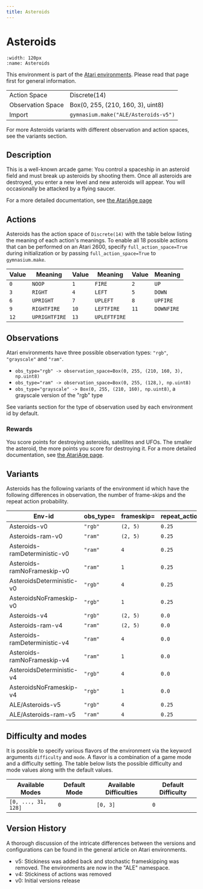 ```yaml
---
title: Asteroids
---
```


# Asteroids

```{figure} ../../_static/videos/atari/asteroids.gif
:width: 120px
:name: Asteroids
```

This environment is part of the <a href='..'>Atari environments</a>. Please read that page first for general information.

|   |   |
|---|---|
| Action Space | Discrete(14) |
| Observation Space | Box(0, 255, (210, 160, 3), uint8) |
| Import | `gymnasium.make("ALE/Asteroids-v5")` |

For more Asteroids variants with different observation and action spaces, see the variants section.

## Description

This is a well-known arcade game: You control a spaceship in an asteroid field and must break up asteroids by shooting them. Once all asteroids are destroyed, you enter a new level and new asteroids will appear. You will occasionally be attacked by a flying saucer.

For a more detailed documentation, see [the AtariAge page](https://atariage.com/manual_html_page.php?SoftwareID=828)

## Actions

Asteroids has the action space of `Discrete(14)` with the table below listing the meaning of each action's meanings.
To enable all 18 possible actions that can be performed on an Atari 2600, specify `full_action_space=True` during
initialization or by passing `full_action_space=True` to `gymnasium.make`.

| Value   | Meaning       | Value   | Meaning      | Value   | Meaning    |
|---------|---------------|---------|--------------|---------|------------|
| `0`     | `NOOP`        | `1`     | `FIRE`       | `2`     | `UP`       |
| `3`     | `RIGHT`       | `4`     | `LEFT`       | `5`     | `DOWN`     |
| `6`     | `UPRIGHT`     | `7`     | `UPLEFT`     | `8`     | `UPFIRE`   |
| `9`     | `RIGHTFIRE`   | `10`    | `LEFTFIRE`   | `11`    | `DOWNFIRE` |
| `12`    | `UPRIGHTFIRE` | `13`    | `UPLEFTFIRE` |         |            |

## Observations

Atari environments have three possible observation types: `"rgb"`, `"grayscale"` and `"ram"`.

- `obs_type="rgb" -> observation_space=Box(0, 255, (210, 160, 3), np.uint8)`
- `obs_type="ram" -> observation_space=Box(0, 255, (128,), np.uint8)`
- `obs_type="grayscale" -> Box(0, 255, (210, 160), np.uint8)`, a grayscale version of the "rgb" type

See variants section for the type of observation used by each environment id by default.

### Rewards

You score points for destroying asteroids, satellites and UFOs. The smaller the asteroid, the more points you score
for destroying it.
For a more detailed documentation, see [the AtariAge page](https://atariage.com/manual_html_page.php?SystemID=2600&SoftwareID=828&itemTypeID=HTMLMANUAL).

## Variants

Asteroids has the following variants of the environment id which have the following differences in observation,
the number of frame-skips and the repeat action probability.

| Env-id                        | obs_type=   | frameskip=   | repeat_action_probability=   |
|-------------------------------|-------------|--------------|------------------------------|
| Asteroids-v0                  | `"rgb"`     | `(2, 5)`     | `0.25`                       |
| Asteroids-ram-v0              | `"ram"`     | `(2, 5)`     | `0.25`                       |
| Asteroids-ramDeterministic-v0 | `"ram"`     | `4`          | `0.25`                       |
| Asteroids-ramNoFrameskip-v0   | `"ram"`     | `1`          | `0.25`                       |
| AsteroidsDeterministic-v0     | `"rgb"`     | `4`          | `0.25`                       |
| AsteroidsNoFrameskip-v0       | `"rgb"`     | `1`          | `0.25`                       |
| Asteroids-v4                  | `"rgb"`     | `(2, 5)`     | `0.0`                        |
| Asteroids-ram-v4              | `"ram"`     | `(2, 5)`     | `0.0`                        |
| Asteroids-ramDeterministic-v4 | `"ram"`     | `4`          | `0.0`                        |
| Asteroids-ramNoFrameskip-v4   | `"ram"`     | `1`          | `0.0`                        |
| AsteroidsDeterministic-v4     | `"rgb"`     | `4`          | `0.0`                        |
| AsteroidsNoFrameskip-v4       | `"rgb"`     | `1`          | `0.0`                        |
| ALE/Asteroids-v5              | `"rgb"`     | `4`          | `0.25`                       |
| ALE/Asteroids-ram-v5          | `"ram"`     | `4`          | `0.25`                       |

## Difficulty and modes

It is possible to specify various flavors of the environment via the keyword arguments `difficulty` and `mode`.
A flavor is a combination of a game mode and a difficulty setting. The table below lists the possible difficulty and mode values
along with the default values.

| Available Modes     | Default Mode   | Available Difficulties   | Default Difficulty   |
|---------------------|----------------|--------------------------|----------------------|
| `[0, ..., 31, 128]` | `0`            | `[0, 3]`                 | `0`                  |

## Version History

A thorough discussion of the intricate differences between the versions and configurations can be found in the general article on Atari environments.

* v5: Stickiness was added back and stochastic frameskipping was removed. The environments are now in the "ALE" namespace.
* v4: Stickiness of actions was removed
* v0: Initial versions release
